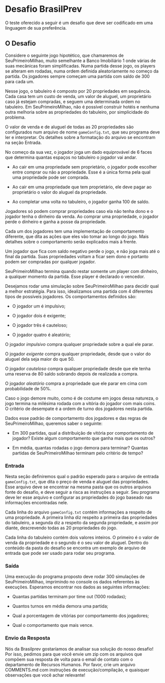 # Desafio BrasilPrev
  O teste oferecido a seguir é um desafio que deve ser codificado em uma linguagem de
  sua preferência.

## O Desafio
Considere o seguinte jogo hipotético, que chamaremos de SeuPrimeiroMilhao,
muito semelhante a Banco Imobiliário 1 onde várias de suas mecânicas foram
simplificadas. Numa partida desse jogo, os players se alteram em rodadas, numa
ordem definida aleatoriamente no começo da partida. Os jogadores sempre começam
uma partida com saldo de 300 para cada um.


Nesse jogo, o tabuleiro é composto por 20 propriedades em sequência. Cada casa tem
um custo de venda, um valor de aluguel, um proprietário caso já estejam compradas, e seguem
uma determinada ordem no tabuleiro. Em SeuPrimeiroMilhao, não é possível
construir hotéis e nenhuma outra melhoria sobre as propriedades do tabuleiro, por
simplicidade do problema.

O valor de venda e de aluguel de todas as 20 propriedades são configurados num
arquivo de nome `gameConfig.txt`, que seu programa deve ler e interpretar. Os
detalhes sobre a formatação do arquivo se encontram na seção Entrada.

No começo da sua vez, o jogador joga um dado equiprovável de 6 faces que determina
quantas espaços no tabuleiro o jogador vai andar.

+ Ao cair em uma propriedade sem proprietário, o jogador pode escolher entre
comprar ou não a propriedade. Esse é a única forma pela qual uma propriedade
pode ser comprada.

+ Ao cair em uma propriedade que tem proprietário, ele deve pagar ao proprietário o valor do
aluguel da propriedade.

+ Ao completar uma volta no tabuleiro, o jogador ganha 100 de saldo.

Jogadores só podem comprar propriedades caso ela não tenha dono e o jogador
tenha o dinheiro da venda. Ao comprar uma propriedade, o jogador perde o
dinheiro e ganha a posse da propriedade.

Cada um dos jogadores tem uma implementação de comportamento diferente,
que dita as ações que eles vão tomar ao longo do jogo. Mais detalhes sobre o
comportamento serão explicados mais à frente.

Um jogador que fica com saldo negativo perde o jogo, e não joga mais até o final
da partida. Suas propriedades voltam a ficar sem dono e portanto podem ser
compradas por qualquer jogador.

SeuPrimeiroMilhao termina quando restar somente um player com dinheiro, a
qualquer momento da partida. Esse player é declarado o vencedor.

Desejamos rodar uma simulação sobre SeuPrimeiroMilhao para decidir qual a melhor
estratégia. Para isso, idealizamos uma partida com 4 diferentes tipos de possíveis
jogadores. Os comportamentos definidos são:

+ O jogador um é impulsivo;

+ O jogador dois é exigente;

+ O jogador três é cauteloso;

+ O jogador quatro é aleatório;

O jogador *impulsivo* compra qualquer propriedade sobre a qual ele parar.

O jogador *exigente* compra qualquer propriedade, desde que o valor do aluguel dela seja
maior do que 50.

O jogador *cauteloso* compra qualquer propriedade desde que ele tenha uma
reserva de 80 saldo sobrando depois de realizada a compra.

O jogador *aleatório* compra a propriedade que ele parar em cima com
probabilidade de 50%.

Caso o jogo demore muito, como é de costume em jogos dessa natureza, o jogo
termina na milésima rodada com a vitória do jogador com mais coins. O critério
de desempate é a ordem de turno dos jogadores nesta partida.

Dados esse padrão de comportamento dos jogadores e das regras de
SeuPrimeiroMilhao, queremos saber o seguinte:

+ Em 300 partidas, qual a distribuição de vitória por comportamento de
jogador? Existe algum comportamento que ganha mais que os outros?

+ Em média, quantas rodadas o jogo demora para terminar? Quantas partidas
de SeuPrimeiroMilhao terminam pelo critério de tempo?

### Entrada

Nesta seção definiremos qual o padrão esperado para o arquivo de entrada
`gameConfig.txt`, que dita o preço de venda e aluguel das propriedades. Esse arquivo
deve se encontrar na mesma pasta que os outros arquivos fonte do desafio, e deve
seguir a risca as instruções a seguir. Seu programa deve ler esse arquivo e configurar as
propriedades do jogo baseado nas informações encontradas nele.

Cada linha do arquivo `gameConfig.txt` contém informações a respeito de uma
propriedade. A primeira linha diz respeito a primeira das propriedades do tabuleiro, a
segunda diz a respeito da segunda propriedade, e assim por diante, descrevendo todas
as 20 propriedades do jogo.

Cada linha do tabuleiro contém dois valores inteiros. O primeiro é o valor de venda da
propriedade e o segundo é o seu valor de aluguel.
Dentro do conteúdo da pasta do desafio se encontra um exemplo de arquivo de entrada
que pode ser usado para rodar seu programa.

### Saída

Uma execução do programa proposto deve rodar 300 simulações de
SeuPrimeiroMilhao, imprimindo no console os dados referentes às execuções.
Esperamos encontrar nos dados as seguintes informações:

+ Quantas partidas terminam por time out (1000 rodadas);

+ Quantos turnos em média demora uma partida;

+ Qual a porcentagem de vitórias por comportamento dos jogadores;

+ Qual o comportamento que mais vence.

### Envio da Resposta

Nós da Brasilprev gostaríamos de analisar sua solução do nosso desafio! Por isso,
pedimos para que você envie um zip com os arquivos que compõem sua resposta de
volta para o email de contato com o departamento de Recursos Humanos. Por favor,
crie um arquivo COMMENTS.md com instruções de execução/compilação, e
quaisquer observações que você achar relevante!
